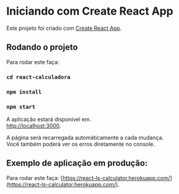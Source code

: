 # Iniciando com Create React App

Este projeto foi criado com [Create React App](https://github.com/facebook/create-react-app).

## Rodando o projeto

Para rodar este faça:

### `cd react-calculadora`
### `npm install`
### `npm start`

A aplicação estará disponível em.\
[http://localhost:3000](http://localhost:3000).

A página será recarregada automáticamente a cada mudança.\
Você também poderá ver os erros diretamente no console.

## Exemplo de aplicação em produção:

Para rodar este faça:
[https://react-ls-calculator.herokuapp.com/](https://react-ls-calculator.herokuapp.com/).